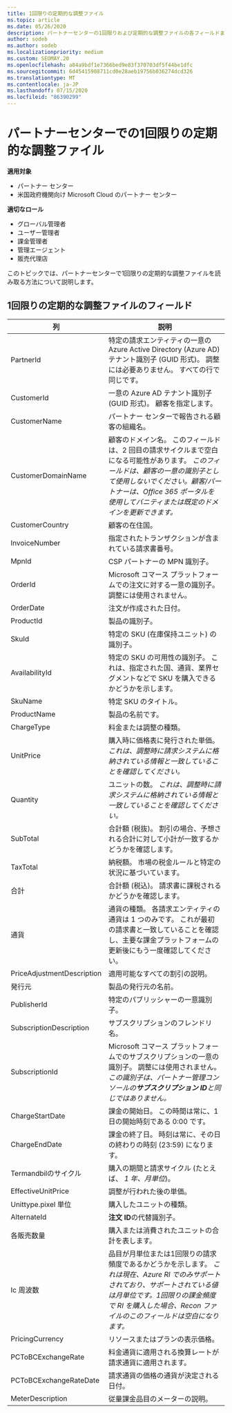 ```yaml
---
title: 1回限りの定期的な調整ファイル
ms.topic: article
ms.date: 05/26/2020
description: パートナーセンターの1回限りおよび定期的な調整ファイルの各フィールドまたは列の意味を理解します。
author: sodeb
ms.author: sodeb
ms.localizationpriority: medium
ms.custom: SEOMAY.20
ms.openlocfilehash: a84a9bdf1e7366bed9e83f370703df5f44be1dfc
ms.sourcegitcommit: 6d45415908711cd0e28aeb19756b036274dcd326
ms.translationtype: MT
ms.contentlocale: ja-JP
ms.lasthandoff: 07/15/2020
ms.locfileid: "86390299"
---
```

# <a name="one-time-and-recurring-reconciliation-files-in-partner-center"></a>パートナーセンターでの1回限りの定期的な調整ファイル

**適用対象**

- パートナー センター
- 米国政府機関向け Microsoft Cloud のパートナー センター

**適切なロール**

- グローバル管理者
- ユーザー管理者
- 課金管理者
- 管理エージェント
- 販売代理店

このトピックでは、パートナーセンターで1回限りの定期的な調整ファイルを読み取る方法について説明します。

## <a name="fields-in-one-time-and-recurring-reconciliation-files"></a>1回限りの定期的な調整ファイルのフィールド

| 列 | 説明 |
| ------ | ----------- |
| PartnerId | 特定の請求エンティティの一意の Azure Active Directory (Azure AD) テナント識別子 (GUID 形式)。 調整には必要ありません。 すべての行で同じです。 |
| CustomerId | 一意の Azure AD テナント識別子 (GUID 形式)。 顧客を指定します。 |
| CustomerName | パートナー センターで報告される顧客の組織名。 |
| CustomerDomainName | 顧客のドメイン名。 このフィールドは、2 回目の請求サイクルまで空白になる可能性があります。 *このフィールドは、顧客の一意の識別子として使用しないでください。顧客/パートナーは、Office 365 ポータルを使用してバニティまたは既定のドメインを更新できます。* |
| CustomerCountry | 顧客の在住国。 |
| InvoiceNumber | 指定されたトランザクションが含まれている請求書番号。 |
| MpnId | CSP パートナーの MPN 識別子。 |
| OrderId | Microsoft コマース プラットフォームでの注文に対する一意の識別子。 調整には使用されません。 |
| OrderDate | 注文が作成された日付。 |
| ProductId | 製品の識別子。 |
| SkuId | 特定の SKU (在庫保持ユニット) の識別子。 |
| AvailabilityId | 特定の SKU の可用性の識別子。 これは、指定された国、通貨、業界セグメントなどで SKU を購入できるかどうかを示します。 |
| SkuName | 特定 SKU のタイトル。 |
| ProductName | 製品の名前です。 |
| ChargeType | 料金または調整の種類。 |
| UnitPrice | 購入時に価格表に発行された単価。 *これは、調整時に請求システムに格納されている情報と一致していることを確認してください。* |
| Quantity | ユニットの数。 *これは、調整時に請求システムに格納されている情報と一致していることを確認してください。* |
| SubTotal | 合計額 (税抜)。 割引の場合、予想される合計に対して小計が一致するかどうかを確認します。 |
| TaxTotal | 納税額。 市場の税金ルールと特定の状況に基づいています。 |
| 合計 | 合計額 (税込)。 請求書に課税されるかどうかを確認します。 |
| 通貨 | 通貨の種類。 各請求エンティティの通貨は 1 つのみです。 これが最初の請求書と一致していることを確認し、主要な課金プラットフォームの更新後にもう一度確認してください。 |
| PriceAdjustmentDescription | 適用可能なすべての割引の説明。 |
| 発行元 | 製品の発行元の名前。
| PublisherId | 特定のパブリッシャーの一意識別子。 |
| SubscriptionDescription | サブスクリプションのフレンドリ名。 |
| SubscriptionId | Microsoft コマース プラットフォームでのサブスクリプションの一意の識別子。 調整には使用されません。 *この識別子は、パートナー管理コンソールの**サブスクリプション ID**と同じではありません。* |
| ChargeStartDate | 課金の開始日。 この時間は常に、1 日の開始時刻である 0:00 です。 |
| ChargeEndDate | 課金の終了日。 時刻は常に、その日の終わりの時刻 (23:59) になります。 |
| Termandbilのサイクル | 購入の期間と請求サイクル (たとえば、 *1 年、月単位*)。 |
| EffectiveUnitPrice | 調整が行われた後の単価。 |
| Unittype.pixel 単位 | 購入したユニットの種類。 |
| AlternateId | **注文 ID**の代替識別子。 |
| 各販売数量 | 購入または消費されたユニットの合計を表します。 |
| Ic 周波数 | 品目が月単位または1回限りの請求頻度であるかどうかを示します。 *これは現在、Azure RI でのみサポートされており、サポートされている値は月単位です。1回限りの課金頻度で RI を購入した場合、Recon ファイルのこのフィールドは空白になります。* |
| PricingCurrency | リソースまたはプランの表示価格。 |
| PCToBCExchangeRate | 料金通貨に適用される換算レートが請求通貨に適用されます。 |
| PCToBCExchangeRateDate | 請求通貨の価格の通貨が決定される日付。 |
| MeterDescription | 従量課金品目のメーターの説明。 |

